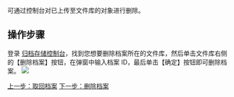 可通过控制台对已上传至文件库的对象进行删除。

## 操作步骤

登录 [归档存储控制台](https://console.cloud.tencent.com/cas)，找到您想要删除档案所在的文件库，然后单击文件库右侧的【删除档案】按钮，在弹窗中输入档案 ID，最后单击【确定】按钮即可删除档案。
![](https://main.qcloudimg.com/raw/9db6cc100cf3d64fc32347e333117319.png)




[上一步：取回档案]()
[下一步：删除档案]()